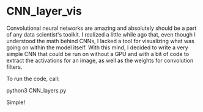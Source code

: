 # CNN_layer_vis

Convolutional neural networks are amazing and absolutely should be a part of any data scientist's toolkit. I realized a little while
ago that, even though I understood the math behind CNNs, I lacked a tool for visualizing what was going on within the model itself. With this mind,
I decided to write a very simple CNN that could be run on without a GPU and with a bit of code to extract the activations
for an image, as well as the weights for convolution filters. 

To run the code, call:

python3 CNN_layers.py

Simple!
